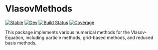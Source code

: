 # VlasovMethods

[![Stable](https://img.shields.io/badge/docs-stable-blue.svg)](https://JuliaPlasma.github.io/VlasovMethods.jl/stable/)
[![Dev](https://img.shields.io/badge/docs-dev-blue.svg)](https://JuliaPlasma.github.io/VlasovMethods.jl/dev/)
[![Build Status](https://github.com/JuliaPlasma/VlasovMethods.jl/actions/workflows/CI.yml/badge.svg?branch=main)](https://github.com/JuliaPlasma/VlasovMethods.jl/actions/workflows/CI.yml?query=branch%3Amain)
[![Coverage](https://codecov.io/gh/JuliaPlasma/VlasovMethods.jl/branch/main/graph/badge.svg)](https://codecov.io/gh/JuliaPlasma/VlasovMethods.jl)

This package implements various numerical methods for the Vlasov-Equation, including particle methods, grid-based methods, and reduced basis methods.
